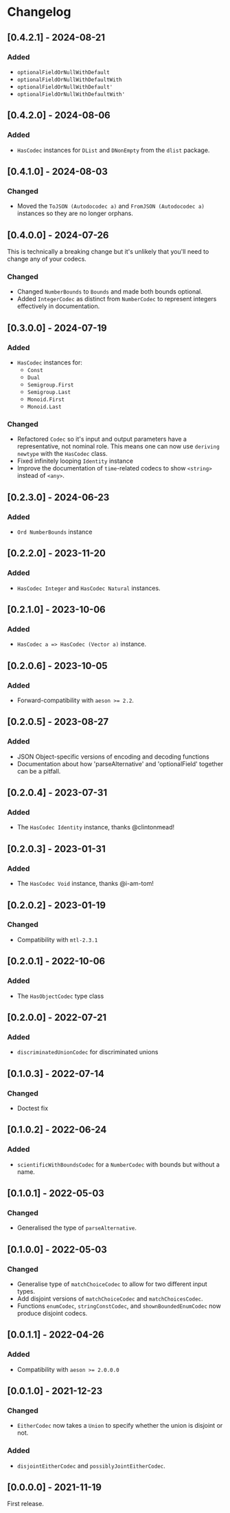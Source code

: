 # Changelog

## [0.4.2.1] - 2024-08-21

### Added

* `optionalFieldOrNullWithDefault`
* `optionalFieldOrNullWithDefaultWith`
* `optionalFieldOrNullWithDefault'`
* `optionalFieldOrNullWithDefaultWith'`

## [0.4.2.0] - 2024-08-06

### Added

* `HasCodec` instances for `DList` and `DNonEmpty` from the `dlist` package.

## [0.4.1.0] - 2024-08-03

### Changed

* Moved the `ToJSON (Autodocodec a)` and `FromJSON (Autodocodec a)` instances so they are no longer orphans.

## [0.4.0.0] - 2024-07-26

This is technically a breaking change but it's unlikely that you'll need to
change any of your codecs.

### Changed

* Changed `NumberBounds` to `Bounds` and made both bounds optional.
* Added `IntegerCodec` as distinct from `NumberCodec` to represent integers
  effectively in documentation.

## [0.3.0.0] - 2024-07-19

### Added

* `HasCodec` instances for:
    * `Const`
    * `Dual`
    * `Semigroup.First`
    * `Semigroup.Last`
    * `Monoid.First`
    * `Monoid.Last`


### Changed

* Refactored `Codec` so it's input and output parameters have a representative, not nominal role.
  This means one can now use `deriving newtype` with the `HasCodec` class.
* Fixed infinitely looping `Identity` instance
* Improve the documentation of `time`-related codecs to show `<string>` instead of `<any>`.

## [0.2.3.0] - 2024-06-23

### Added

* `Ord NumberBounds` instance

## [0.2.2.0] - 2023-11-20

### Added

* `HasCodec Integer` and `HasCodec Natural` instances.

## [0.2.1.0] - 2023-10-06

### Added

* `HasCodec a => HasCodec (Vector a)` instance.

## [0.2.0.6] - 2023-10-05

### Added

* Forward-compatibility with `aeson >= 2.2`.

## [0.2.0.5] - 2023-08-27

### Added

* JSON Object-specific versions of encoding and decoding functions
* Documentation about how 'parseAlternative' and 'optionalField' together can be a pitfall.

## [0.2.0.4] - 2023-07-31

### Added

* The `HasCodec Identity` instance, thanks @clintonmead!

## [0.2.0.3] - 2023-01-31

### Added

* The `HasCodec Void` instance, thanks @i-am-tom!

## [0.2.0.2] - 2023-01-19

### Changed

* Compatibility with `mtl-2.3.1`

## [0.2.0.1] - 2022-10-06

### Added

* The `HasObjectCodec` type class

## [0.2.0.0] - 2022-07-21

### Added

* `discriminatedUnionCodec` for discriminated unions

## [0.1.0.3] - 2022-07-14

### Changed

* Doctest fix

## [0.1.0.2] - 2022-06-24

### Added

* `scientificWithBoundsCodec` for a `NumberCodec` with bounds but without a name.

## [0.1.0.1] - 2022-05-03

### Changed

* Generalised the type of `parseAlternative`.

## [0.1.0.0] - 2022-05-03

### Changed

* Generalise type of `matchChoiceCodec` to allow for two different input types.
* Add disjoint versions of `matchChoiceCodec` and `matchChoicesCodec`.
* Functions `enumCodec`, `stringConstCodec`, and `shownBoundedEnumCodec` now produce disjoint codecs.

## [0.0.1.1] - 2022-04-26

### Added

* Compatibility with `aeson >= 2.0.0.0`

## [0.0.1.0] - 2021-12-23

### Changed

* `EitherCodec` now takes a `Union` to specify whether the union is disjoint or not.

### Added

* `disjointEitherCodec` and `possiblyJointEitherCodec`.

## [0.0.0.0] - 2021-11-19

First release.
